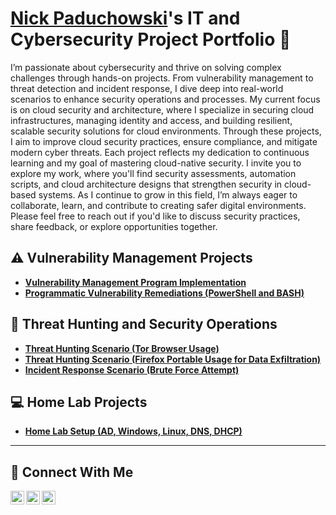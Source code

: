 # <a href="https://www.linkedin.com/in/nick-paduchowski-111129203">Nick Paduchowski</a>'s IT and Cybersecurity Project Portfolio 🔐

I’m passionate about cybersecurity and thrive on solving complex challenges through hands-on projects. From vulnerability management to threat detection and incident response, I dive deep into real-world scenarios to enhance security operations and processes. My current focus is on cloud security and architecture, where I specialize in securing cloud infrastructures, managing identity and access, and building resilient, scalable security solutions for cloud environments. Through these projects, I aim to improve cloud security practices, ensure compliance, and mitigate modern cyber threats. Each project reflects my dedication to continuous learning and my goal of mastering cloud-native security. I invite you to explore my work, where you'll find security assessments, automation scripts, and cloud architecture designs that strengthen security in cloud-based systems. As I continue to grow in this field, I’m always eager to collaborate, learn, and contribute to creating safer digital environments. Please feel free to reach out if you'd like to discuss security practices, share feedback, or explore opportunities together.


## ⚠️ Vulnerability Management Projects

- **[Vulnerability Management Program Implementation](https://github.com/nick-paduchowski/vulnerability-management-program-)**
- **[Programmatic Vulnerability Remediations (PowerShell and BASH)](https://github.com/nick-paduchowski/programmatic-vuln-remediations)**

## 🚨 Threat Hunting and Security Operations

- **[Threat Hunting Scenario (Tor Browser Usage)](https://github.com/nick-paduchowski/threat-hunting-tor)**
- **[Threat Hunting Scenario (Firefox Portable Usage for Data Exfiltration)](https://github.com/nick-paduchowski/threat-hunting-firefox-portable-data-exfil)**
- **[Incident Response Scenario (Brute Force Attempt)](https://github.com/nick-paduchowski/incident-response-brute-force)**

## 💻 Home Lab Projects

- **[Home Lab Setup (AD, Windows, Linux, DNS, DHCP)](https://github.com/nick-paduchowski/home-lab-setup)**

<hr/>

## 🤳 Connect With Me

[<img align="left" alt="___________ | YouTube" width="22px" src="https://cdn.jsdelivr.net/npm/simple-icons@v3/icons/youtube.svg" />][youtube]
[<img align="left" alt="___________ | Twitter" width="22px" src="https://cdn.jsdelivr.net/npm/simple-icons@v3/icons/twitter.svg" />][twitter]
[<img align="left" alt="___________ | LinkedIn" width="22px" src="https://cdn.jsdelivr.net/npm/simple-icons@v3/icons/linkedin.svg" />][linkedin]

[twitter]: https://twitter.com/___________
[youtube]: https://www.youtube.com/c/___________
[linkedin]: https://www.linkedin.com/in/nick-paduchowski-111129203/

<!--
<img width="35" alt="image" src="https://github.com/user-attachments/assets/2f41c7cd-5ea8-4475-b451-a37161b6c3fb"> 
<img width="35" alt="image" src="https://github.com/user-attachments/assets/77649969-9910-4994-8b96-74a116cfb2a8">
-->
